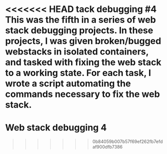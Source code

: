 <<<<<<< HEAD
tack debugging #4
This was the fifth in a series of web stack debugging projects. In these projects, I was given broken/bugged webstacks in isolated containers, and tasked with fixing the web stack to a working state. For each task, I wrote a script automating the commands necessary to fix the web stack.
=======
# Web stack debugging 4
>>>>>>> 0b84059b007b57f69ef262fb7efdaf900dfb7386
